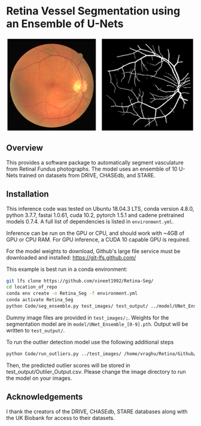 # Retina Vessel Segmentation using an Ensemble of U-Nets

![Example Segmentation](/images/Main.png)

## Overview
This provides a software package to automatically segment vasculature from Retinal Fundus photographs. The model uses an ensemble of 10 U-Nets trained on datasets from DRIVE, CHASEdb, and STARE. 

## Installation
This inference code was tested on Ubuntu 18.04.3 LTS, conda version 4.8.0, python 3.7.7, fastai 1.0.61, cuda 10.2, pytorch 1.5.1 and cadene pretrained models 0.7.4. A full list of dependencies is listed in `environment.yml`. 

Inference can be run on the GPU or CPU, and should work with ~4GB of GPU or CPU RAM. For GPU inference, a CUDA 10 capable GPU is required.

For the model weights to download, Github's large file service must be downloaded and installed: https://git-lfs.github.com/ 

This example is best run in a conda environment:

```bash
git lfs clone https://github.com/vineet1992/Retina-Seg/
cd location_of_repo
conda env create -n Retina_Seg -f environment.yml
conda activate Retina_Seg
python Code/seg_ensemble.py test_images/ test_output/ ../model/UNet_Ensemble 10
```

Dummy image files are provided in `test_images/;`. Weights for the segmentation model are in `model/UNet_Ensemble_[0-9].pth`. 
Output will be written to `test_output/`.

To run the outlier detection model use the following additional steps
```bash
python Code/run_outliers.py ../test_images/ /home/vraghu/Retina/Github/Retina-Seg/model/Outlier_Detector_Resnet_021421 ../test_output/Outlier_Output.csv
```

Then, the predicted outlier scores will be stored in test_output/Outlier_Output.csv. Please change the image directory to run the model on your images.

## Acknowledgements
I thank the creators of the DRIVE, CHASEdb, STARE databases along with the UK Biobank for access to their datasets. 


